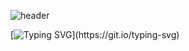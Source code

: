 ![header](https://capsule-render.vercel.app/api?type=Venom&color=auto&height=300&section=header&text=ChaeHyeon's{""}GitHub&fontSize=50)

[![Typing SVG](https://readme-typing-svg.demolab.com?font=Fira+Code&weight=500&pause=1000&width=435&lines=Hi%2C+I'm+yeo+chae+hyeon%F0%9F%91%8B;I+am+a+frontend+developer+specialized+in+design+and+development%2C;with+a+strong+focus+on+user+experience.)](https://git.io/typing-svg)



